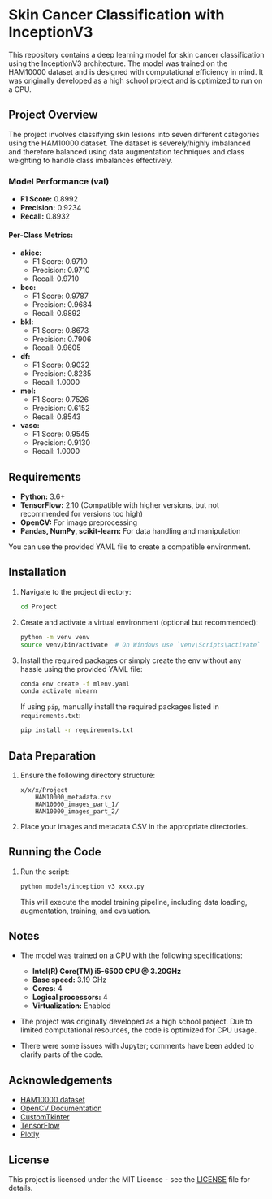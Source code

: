 
# Skin Cancer Classification with InceptionV3

This repository contains a deep learning model for skin cancer classification using the InceptionV3 architecture. The model was trained on the HAM10000 dataset and is designed with computational efficiency in mind. It was originally developed as a high school project and is optimized to run on a CPU.

## Project Overview

The project involves classifying skin lesions into seven different categories using the HAM10000 dataset. The dataset is severely/highly imbalanced and therefore balanced using data augmentation techniques and class weighting to handle class imbalances effectively.

### Model Performance (val)

- **F1 Score:** 0.8992
- **Precision:** 0.9234
- **Recall:** 0.8932

#### Per-Class Metrics:
- **akiec:**
  - F1 Score: 0.9710
  - Precision: 0.9710
  - Recall: 0.9710
- **bcc:**
  - F1 Score: 0.9787
  - Precision: 0.9684
  - Recall: 0.9892
- **bkl:**
  - F1 Score: 0.8673
  - Precision: 0.7906
  - Recall: 0.9605
- **df:**
  - F1 Score: 0.9032
  - Precision: 0.8235
  - Recall: 1.0000
- **mel:**
  - F1 Score: 0.7526
  - Precision: 0.6152
  - Recall: 0.8543
- **vasc:**
  - F1 Score: 0.9545
  - Precision: 0.9130
  - Recall: 1.0000

## Requirements

- **Python:** 3.6+
- **TensorFlow:** 2.10 (Compatible with higher versions, but not recommended for versions too high)
- **OpenCV:** For image preprocessing
- **Pandas, NumPy, scikit-learn:** For data handling and manipulation

You can use the provided YAML file to create a compatible environment. 

## Installation

1. Navigate to the project directory:

   ```bash
   cd Project
   ```

2. Create and activate a virtual environment (optional but recommended):

   ```bash
   python -m venv venv
   source venv/bin/activate  # On Windows use `venv\Scripts\activate`
   ```

3. Install the required packages or simply create the env without any     
   hassle using the provided YAML file:

   ```bash
   conda env create -f mlenv.yaml
   conda activate mlearn
   ```

   If using `pip`, manually install the required packages listed in `requirements.txt`:

   ```bash
   pip install -r requirements.txt
   ```

## Data Preparation

1. Ensure the following directory structure:

   ```
   x/x/x/Project
       HAM10000_metadata.csv
       HAM10000_images_part_1/
       HAM10000_images_part_2/
   ```

2. Place your images and metadata CSV in the appropriate directories.

## Running the Code

1. Run the script:

   ```bash
   python models/inception_v3_xxxx.py
   ```

   This will execute the model training pipeline, including data loading, augmentation, training, and evaluation.

## Notes

- The model was trained on a CPU with the following specifications:
  - **Intel(R) Core(TM) i5-6500 CPU @ 3.20GHz**
  - **Base speed:** 3.19 GHz
  - **Cores:** 4
  - **Logical processors:** 4
  - **Virtualization:** Enabled

- The project was originally developed as a high school project. Due to limited computational resources, the code is optimized for CPU usage.

- There were some issues with Jupyter; comments have been added to clarify parts of the code.


## Acknowledgements

- [HAM10000 dataset](https://www.kaggle.com/datasets/kmader/skin-cancer-mnist-ham10000)
- [OpenCV Documentation](https://docs.opencv.org/)
- [CustomTkinter](https://github.com/TomSchimansky/CustomTkinter)
- [TensorFlow](https://www.tensorflow.org/)
- [Plotly](https://plotly.com/)


## License

This project is licensed under the MIT License - see the [LICENSE](LICENSE) file for details.

